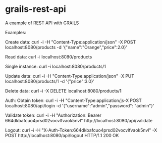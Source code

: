 # grails-rest-api
A example of REST API with  GRAILS


Examples: 

Create data: 
curl -i -H "Content-Type:application/json" -X POST localhost:8080/products -d '{"name":"Orange","price":2.0}'

Read data:
curl -i  localhost:8080/products

Single instance:
curl -i  localhost:8080/products/1

Update data:
curl -i -H "Content-Type:application/json" -X PUT localhost:8080/products/1 -d '{"price":3.0}'

Delete data:
curl -i -X DELETE localhost:8080/products/1


Auth:
Obtain token:
curl -i -H "Content-Type:application/js-X POST localhost:8080/api/login -d '{"username":"admin","password": "admin"}'

Validate token:
curl -i -H "Authorization: Bearer 664dkbafcuo4prsd02vocvlfvaok5nvl" http://localhost:8080/api/validate

Logout:
curl -i -H "X-Auth-Token:664dkbafcuo4prsd02vocvlfvaok5nvl" -X POST http://localhost:8080/api/logout HTTP/1.1 200 OK